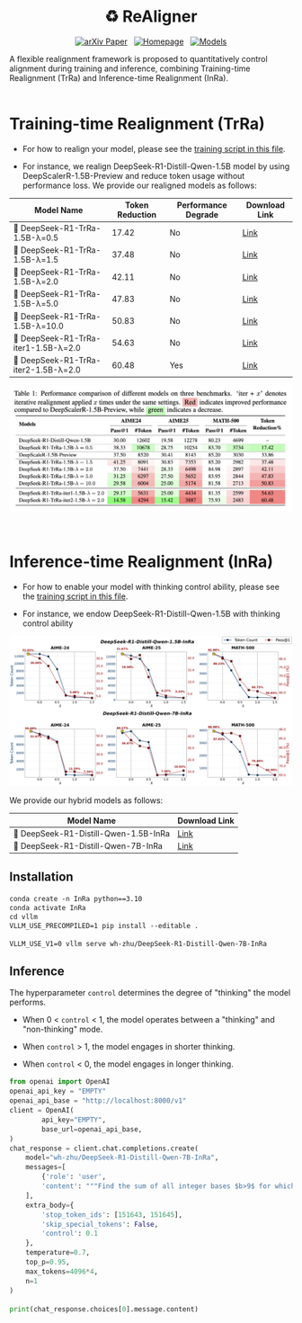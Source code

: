 
<h1 align="center">♻️ ReAligner</h1>
<p align="center">
  <a href="https://arxiv.org/pdf/2506.12704"><img src="https://img.shields.io/badge/arXiv-arXiv%20Preprint-B31B1B?style=flat&logo=arxiv&logoColor=white" alt="arXiv Paper"></a>
  &nbsp;
  <a href="https://github.com/zwhong714/ReAligner"><img src="https://img.shields.io/badge/Homepage-Project%20Page-brightgreen?style=flat&logo=github" alt="Homepage"></a>
  &nbsp;
  <a href="https://huggingface.co/wh-zhu"><img src="https://img.shields.io/badge/Huggingface-Models-yellow?style=flat&logo=huggingface" alt="Models"></a>
</p>



<div>
A flexible realignment framework is proposed to quantitatively control alignment during training and inference, combining Training-time Realignment (TrRa) and Inference-time Realignment (InRa). 
</div>


<br>




# Training-time Realignment (TrRa)

- For how to realign your model, please see the [training script in this file](https://github.com/zwhong714/ReAligner/blob/main/train/TrRa.md).

- For instance, we realign DeepSeek-R1-Distill-Qwen-1.5B model by using DeepScalerR-1.5B-Preview and reduce token usage without performance loss. We provide our realigned models as follows:


| Model Name                          | Token Reduction | Performance Degrade | Download Link                                      |
|-------------------------------------|-----------------|------------------|-----------------------------|
| 🤗 DeepSeek-R1-TrRa-1.5B-λ=0.5               | 17.42    | No | <u>[Link](https://huggingface.co/wh-zhu/DeepSeek-R1-TrRa-1.5B_lambda_0.5)</u>                                 |
| 🤗 DeepSeek-R1-TrRa-1.5B-λ=1.5               | 37.48  | No    | <u>[Link](https://huggingface.co/wh-zhu/DeepSeek-R1-TrRa-1.5B_lambda_1.5)</u>                                 |
| 🤗 DeepSeek-R1-TrRa-1.5B-λ=2.0               | 42.11    | No  | <u>[Link](https://huggingface.co/wh-zhu/DeepSeek-R1-TrRa-1.5B-lambda_2)</u>                                 |
| 🤗 DeepSeek-R1-TrRa-1.5B-λ=5.0               | 47.83    | No | <u>[Link](https://huggingface.co/wh-zhu/DeepSeek-R1-TrRa-1.5B-lambda_5)</u>                                 |
| 🤗 DeepSeek-R1-TrRa-1.5B-λ=10.0               | 50.83   | No | <u>[Link](https://huggingface.co/wh-zhu/DeepSeek-R1-TrRa-1.5B-lambda_10)</u>                                 |
| 🤗 DeepSeek-R1-TrRa-iter1-1.5B-λ=2.0               | 54.63 | No    | <u>[Link](https://huggingface.co/wh-zhu/DeepSeek-R1-TrRa-iter1-1.5B-lambda_2)</u>                                 |
| 🤗 DeepSeek-R1-TrRa-iter2-1.5B-λ=2.0              | 60.48  | Yes   | <u>[Link](https://huggingface.co/wh-zhu/DeepSeek-R1-TrRa-iter2-1.5B-lambda_2)</u>  |

![exp1](./img/exp1.png)



<br>


# Inference-time Realignment (InRa)


- For how to enable your model with thinking control ability, please see the [training script in this file](https://github.com/zwhong714/ReAligner/blob/main/train/InRa.md).

- For instance, we endow DeepSeek-R1-Distill-Qwen-1.5B with thinking control ability


![exp2](./img/exp2.png)


We provide our hybrid models as follows:

| Model Name                          | Download Link                                      |
|-------------------------------------|----------------------------------------------------|
| 🤗 DeepSeek-R1-Distill-Qwen-1.5B-InRa                  | <u>[Link](https://huggingface.co/wh-zhu/DeepSeek-R1-Distill-Qwen-1.5B-InRa)</u>                                 |
| 🤗 DeepSeek-R1-Distill-Qwen-7B-InRa                  | <u>[Link](https://huggingface.co/wh-zhu/DeepSeek-R1-Distill-Qwen-7B-InRa)</u>                                 |



## Installation

```
conda create -n InRa python==3.10
conda activate InRa
cd vllm
VLLM_USE_PRECOMPILED=1 pip install --editable .

VLLM_USE_V1=0 vllm serve wh-zhu/DeepSeek-R1-Distill-Qwen-7B-InRa
```


## Inference

The hyperparameter `control` determines the degree of "thinking" the model performs.

- When 0 < `control` < 1, the model operates between a "thinking" and "non-thinking" mode.

- When `control` > 1, the model engages in shorter thinking.

- When `control` < 0, the model engages in longer thinking.



```python
from openai import OpenAI
openai_api_key = "EMPTY"
openai_api_base = "http://localhost:8000/v1"
client = OpenAI(
        api_key="EMPTY",
        base_url=openai_api_base,
)
chat_response = client.chat.completions.create(
    model="wh-zhu/DeepSeek-R1-Distill-Qwen-7B-InRa",
    messages=[
        {'role': 'user', 
        'content': """Find the sum of all integer bases $b>9$ for which $17_{b}$ is a divisor of $97_{b}$."""}
    ],
    extra_body={
        'stop_token_ids': [151643, 151645],
        'skip_special_tokens': False,
        'control': 0.1
    },
    temperature=0.7,
    top_p=0.95,
    max_tokens=4096*4,
    n=1
)

print(chat_response.choices[0].message.content)
```



